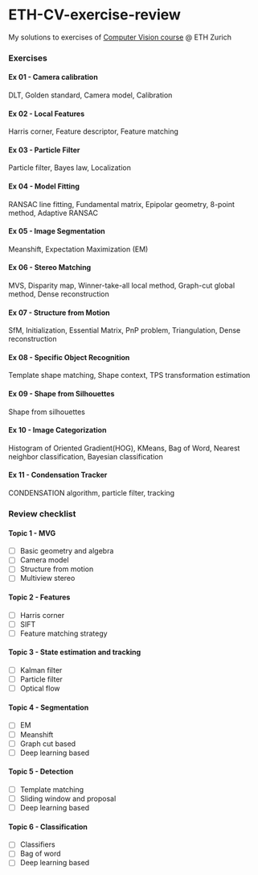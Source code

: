 # ETH-CV-exercise-review
My solutions to exercises of [Computer Vision course](https://cvg.ethz.ch/teaching/compvis/) @ ETH Zurich

### Exercises
#### Ex 01 - Camera calibration
DLT, Golden standard, Camera model, Calibration
#### Ex 02 - Local Features
Harris corner, Feature descriptor, Feature matching
#### Ex 03 - Particle Filter
Particle filter, Bayes law, Localization
#### Ex 04 - Model Fitting
RANSAC line fitting, Fundamental matrix, Epipolar geometry, 8-point method, Adaptive RANSAC 
#### Ex 05 - Image Segmentation
Meanshift, Expectation Maximization (EM)
#### Ex 06 - Stereo Matching
MVS, Disparity map, Winner-take-all local method, Graph-cut global method, Dense reconstruction
#### Ex 07 - Structure from Motion
SfM, Initialization, Essential Matrix, PnP problem, Triangulation, Dense reconstruction
#### Ex 08 - Specific Object Recognition
Template shape matching, Shape context, TPS transformation estimation
#### Ex 09 - Shape from Silhouettes
Shape from silhouettes
#### Ex 10 - Image Categorization
Histogram of Oriented Gradient(HOG), KMeans, Bag of Word, Nearest neighbor classification, Bayesian classification 
#### Ex 11 - Condensation Tracker
CONDENSATION algorithm, particle filter, tracking

### Review checklist
#### Topic 1 - MVG
- [ ] Basic geometry and algebra
- [ ] Camera model
- [ ] Structure from motion
- [ ] Multiview stereo

#### Topic 2 - Features
- [ ] Harris corner
- [ ] SIFT
- [ ] Feature matching strategy

#### Topic 3 - State estimation and tracking
- [ ] Kalman filter
- [ ] Particle filter
- [ ] Optical flow

#### Topic 4 - Segmentation
- [ ] EM
- [ ] Meanshift
- [ ] Graph cut based
- [ ] Deep learning based

#### Topic 5 - Detection
- [ ] Template matching
- [ ] Sliding window and proposal
- [ ] Deep learning based

#### Topic 6 - Classification
- [ ] Classifiers
- [ ] Bag of word
- [ ] Deep learning based
